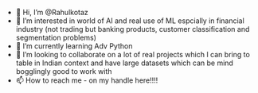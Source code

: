- 👋 Hi, I’m @Rahulkotaz
- 👀 I’m interested in world of AI and real use of ML espcially in financial industry (not trading but banking products, customer classification and segmentation problems)
- 🌱 I’m currently learning Adv Python
- 💞️ I’m looking to collaborate on a lot of real projects which I can bring to table in Indian context and have large datasets which can be mind bogglingly good to work with
- 📫 How to reach me - on my handle here!!!!

<!---
Rahulkotaz/Rahulkotaz is a ✨ special ✨ repository because its `README.md` (this file) appears on your GitHub profile.
You can click the Preview link to take a look at your changes.
--->
